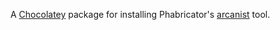 A [Chocolatey](https://chocolatey.org/) package for installing Phabricator's [arcanist](https://secure.phabricator.com/book/phabricator/article/arcanist/) tool.